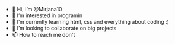 - 👋 Hi, I’m @Mirjana10
- 👀 I’m interested in programin
- 🌱 I’m currently learning html, css and everything about coding :)
- 💞️ I’m looking to collaborate on big projects 
- 📫 How to reach me don't

<!---
Mirjana10/Mirjana10 is a ✨ special ✨ repository because its `README.md` (this file) appears on your GitHub profile.
You can click the Preview link to take a look at your changes.
--->
